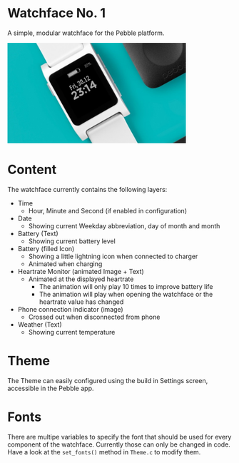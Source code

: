 # Watchface No. 1
A simple, modular watchface for the Pebble platform.

<img src="/screenshot.jpg" width="400">

# Content
The watchface currently contains the following layers:
* Time
  * Hour, Minute and Second (if enabled in configuration)
* Date
  * Showing current Weekday abbreviation, day of month and month
* Battery (Text)
  * Showing current battery level
* Battery (filled Icon)
  * Showing a little lightning icon when connected to charger
  * Animated when charging
* Heartrate Monitor (animated Image + Text)
  * Animated at the displayed heartrate
    * The animation will only play 10 times to improve battery life
    * The animation will play when opening the watchface or the heartrate value has changed
* Phone connection indicator (image)
  * Crossed out when disconnected from phone
* Weather (Text)
  * Showing current temperature

# Theme
The Theme can easily configured using the build in Settings screen, accessible in the Pebble app.

# Fonts
There are multipe variables to specify the font that should be used for every component of the watchface. Currently those can only be changed in code. Have a look at the ```set_fonts()``` method in  ```Theme.c``` to modify them.
